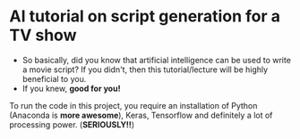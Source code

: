# AI tutorial on script generation for a TV show

* So basically, did you know that artificial intelligence can be used to write a movie script? If you didn't, then this tutorial/lecture will be highly beneficial to you.
* If you knew, **good for you!**

To run the code in this project, you require an installation of Python (Anaconda is **more awesome**), Keras, Tensorflow and definitely a lot of processing power. (**SERIOUSLY!!**) 